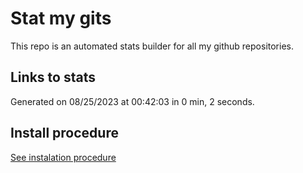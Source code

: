 # Stat my gits

This repo is an automated stats builder for all my github repositories.

## Links to stats


Generated on 08/25/2023 at 00:42:03 in 0 min, 2 seconds.

## Install procedure

[See instalation procedure](./src/install.md)
